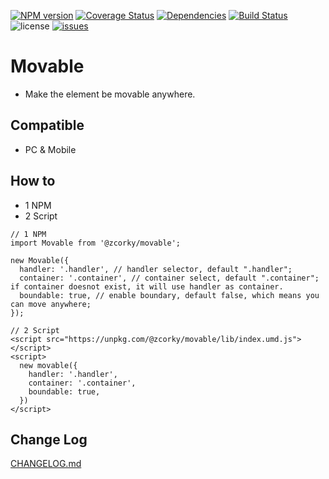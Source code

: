 [![NPM version](https://img.shields.io/npm/v/@zcorky/movable.svg?style=flat)](https://www.npmjs.com/package/@zcorky/movable)
[![Coverage Status](https://img.shields.io/coveralls/zcorky/movable.svg?style=flat)](https://coveralls.io/r/zcorky/movable)
[![Dependencies](https://david-dm.org/@zcorky/movable/status.svg)](https://david-dm.org/@zcorky/movable)
[![Build Status](https://travis-ci.com/zcorky/movable.svg?branch=master)](https://travis-ci.com/zcorky/movable)
![license](https://img.shields.io/github/license/zcorky/movable.svg)
[![issues](https://img.shields.io/github/issues/zcorky/movable.svg)](https://github.com/zcorky/movable/issues)

# Movable
* Make the element be movable anywhere.

## Compatible
- PC & Mobile

## How to
* 1 NPM
* 2 Script

```
// 1 NPM
import Movable from '@zcorky/movable';

new Movable({
  handler: '.handler', // handler selector, default ".handler";
  container: '.container', // container select, default ".container"; if container doesnot exist, it will use handler as container.
  boundable: true, // enable boundary, default false, which means you can move anywhere;
});

// 2 Script
<script src="https://unpkg.com/@zcorky/movable/lib/index.umd.js"></script>
<script>
  new movable({
    handler: '.handler',
    container: '.container',
    boundable: true,
  })
</script>
```

## Change Log
[CHANGELOG.md](https://github.com/zcorky/movable/blob/master/CHANGELOG.md)